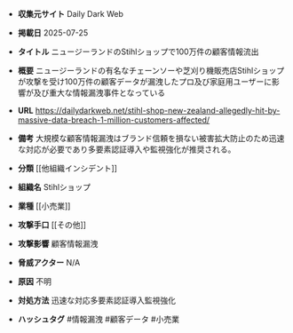 - **収集元サイト**
Daily Dark Web

- **掲載日**
2025-07-25

- **タイトル**
ニュージーランドのStihlショップで100万件の顧客情報流出

- **概要**
ニュージーランドの有名なチェーンソーや芝刈り機販売店Stihlショップが攻撃を受け100万件の顧客データが漏洩したプロ及び家庭用ユーザーに影響が及び重大な情報漏洩事件となっている

- **URL**
https://dailydarkweb.net/stihl-shop-new-zealand-allegedly-hit-by-massive-data-breach-1-million-customers-affected/

- **備考**
大規模な顧客情報漏洩はブランド信頼を損ない被害拡大防止のため迅速な対応が必要であり多要素認証導入や監視強化が推奨される。

- **分類**
[[他組織インシデント]]

- **組織名**
Stihlショップ

- **業種**
[[小売業]]

- **攻撃手口**
[[その他]]

- **攻撃影響**
顧客情報漏洩

- **脅威アクター**
N/A

- **原因**
不明

- **対処方法**
迅速な対応多要素認証導入監視強化

- **ハッシュタグ**
#情報漏洩 #顧客データ #小売業
